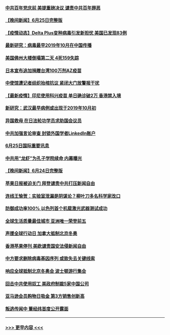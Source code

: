 #### [中共百年党庆前 美提重磅决议 谴责中共百年罪恶](../pages/prog202/a103151687.md?t=06261152) 
#### [【晚间新闻】6月25日完整版](../pages/prog202/a103151696.md?t=06261152) 
#### [【疫情动态】Delta Plus变种病毒引发新担忧 美国已发现83例](../pages/prog202/a103151596.md?t=06261152) 
#### [最新研究：病毒最早2019年10月在中国传播](../pages/prog202/a103151562.md?t=06261152) 
#### [美国佛州大楼倒塌第二天 4死159失踪](../pages/prog202/a103151533.md?t=06261152) 
#### [日本宣布追加捐赠台湾100万剂AZ疫苗](../pages/prog202/a103151503.md?t=06261152) 
#### [中使馆遭记者组织抬棺抗议 紧闭大门放警报干扰](../pages/prog202/a103151440.md?t=06261152) 
#### [【最新疫情】印尼使用科兴疫苗 单日确诊破2万 香港禁入境](../pages/prog202/a103151303.md?t=06261152) 
#### [新研究：武汉最早病例或出现于2019年10月初](../pages/prog202/a103151228.md?t=06261152) 
#### [异国救母 在日法轮功学员求助国会议员](../pages/prog202/a103151283.md?t=06261152) 
#### [中共加强言论审查 封锁外国学者LinkedIn账户](../pages/prog202/a103151181.md?t=06261152) 
#### [6月25日国际重要讯息](../pages/prog202/a103151027.md?t=06261152) 
#### [中共用“龙虾”为孔子学院续命 内幕曝光](../pages/prog202/a103150993.md?t=06261152) 
#### [【晚间新闻】6月24日完整版](../pages/prog202/a103150797.md?t=06261152) 
#### [苹果日报被迫关门 拜登谴责中共打压新闻自由](../pages/prog202/a103150763.md?t=06261152) 
#### [连线王愉贺：实验室泄漏是阴谋论？柳叶刀多名科学家改口](../pages/prog202/a103149839.md?t=06261152) 
#### [防御成功率100% 以色列首个机载激光武器测试成功](../pages/prog202/a103150299.md?t=06261152) 
#### [全球生活质量最佳城市 亚洲唯一荣登前五](../pages/prog202/a103150617.md?t=06261152) 
#### [声援全球行动日 加拿大抵制北京冬奥](../pages/prog202/a103150623.md?t=06261152) 
#### [香港苹果停刊 美欧谴责国安法侵新闻自由](../pages/prog202/a103150659.md?t=06261152) 
#### [中方要求删除病毒基因序列 或致失去关键线索](../pages/prog202/a103150653.md?t=06261152) 
#### [响应全球抵制北京冬奥会 波士顿游行集会](../pages/prog202/a103150582.md?t=06261152) 
#### [回击中共使用奴工 美政府制裁5家中国公司](../pages/prog202/a103150610.md?t=06261152) 
#### [亚马逊会员购物日吸金  第3方销售创新高](../pages/prog202/a103150577.md?t=06261152) 
#### [叛逃传闻中 董经纬首度公开露面](../pages/prog202/a103150595.md?t=06261152) 

----
#### [ >>> 更早内容 <<< ](../indexes/prog202-earlier.md)
